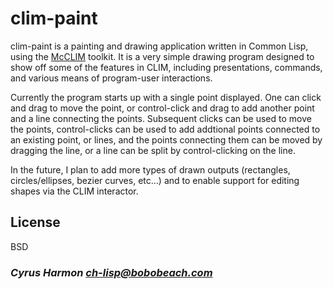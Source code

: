 # clim-paint

clim-paint is a painting and drawing application written in Common
Lisp, using the [McCLIM](https://github.com/McCLIM/McCLIM) toolkit. It
is a very simple drawing program designed to show off some of the
features in CLIM, including presentations, commands, and various means
of program-user interactions.

Currently the program starts up with a single point displayed. One can
click and drag to move the point, or control-click and drag to add
another point and a line connecting the points. Subsequent clicks can
be used to move the points, control-clicks can be used to add
addtional points connected to an existing point, or lines, and the
points connecting them can be moved by dragging the line, or a line
can be split by control-clicking on the line.

In the future, I plan to add more types of drawn outputs (rectangles,
circles/ellipses, bezier curves, etc...) and to enable support for
editing shapes via the CLIM interactor.

## License

BSD

### _Cyrus Harmon <ch-lisp@bobobeach.com>_

